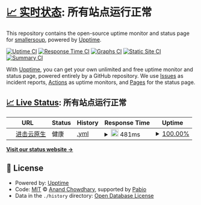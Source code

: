 # [📈 实时状态](https://smallersoup.github.io/upptime): <!--live status--> **所有站点运行正常**

This repository contains the open-source uptime monitor and status page for [smallersoup](https://smallersoup.github.io/upptime), powered by [Upptime](https://github.com/upptime/upptime).

[![Uptime CI](https://github.com/smallersoup/upptime/workflows/Uptime%20CI/badge.svg)](https://github.com/smallersoup/upptime/actions?query=workflow%3A%22Uptime+CI%22)
[![Response Time CI](https://github.com/smallersoup/upptime/workflows/Response%20Time%20CI/badge.svg)](https://github.com/smallersoup/upptime/actions?query=workflow%3A%22Response+Time+CI%22)
[![Graphs CI](https://github.com/smallersoup/upptime/workflows/Graphs%20CI/badge.svg)](https://github.com/smallersoup/upptime/actions?query=workflow%3A%22Graphs+CI%22)
[![Static Site CI](https://github.com/smallersoup/upptime/workflows/Static%20Site%20CI/badge.svg)](https://github.com/smallersoup/upptime/actions?query=workflow%3A%22Static+Site+CI%22)
[![Summary CI](https://github.com/smallersoup/upptime/workflows/Summary%20CI/badge.svg)](https://github.com/smallersoup/upptime/actions?query=workflow%3A%22Summary+CI%22)

With [Upptime](https://upptime.js.org), you can get your own unlimited and free uptime monitor and status page, powered entirely by a GitHub repository. We use [Issues](https://github.com/smallersoup/upptime/issues) as incident reports, [Actions](https://github.com/smallersoup/upptime/actions) as uptime monitors, and [Pages](https://smallersoup.github.io/upptime) for the status page.

## [📈 Live Status](https://demo.upptime.js.org): <!--live status--> **所有站点运行正常**

<!--start: status pages-->
<!-- This summary is generated by Upptime (https://github.com/upptime/upptime) -->
<!-- Do not edit this manually, your changes will be overwritten -->
<!-- prettier-ignore -->
| URL | Status | History | Response Time | Uptime |
| --- | ------ | ------- | ------------- | ------ |
| <img alt="" src="https://kubeinfo.cn/favicon/favicon.ico" height="13"> [进击云原生](https://kubeinfo.cn) | 健康 | [.yml](https://github.com/smallersoup/upptime/commits/HEAD/history/.yml) | <details><summary><img alt="Response time graph" src="./graphs//response-time-week.png" height="20"> 481ms</summary><br><a href="https://upptime.kubeinfo.cn/history/"><img alt="Response time 498" src="https://img.shields.io/endpoint?url=https%3A%2F%2Fraw.githubusercontent.com%2Fsmallersoup%2Fupptime%2FHEAD%2Fapi%2F%2Fresponse-time.json"></a><br><a href="https://upptime.kubeinfo.cn/history/"><img alt="24-hour response time 451" src="https://img.shields.io/endpoint?url=https%3A%2F%2Fraw.githubusercontent.com%2Fsmallersoup%2Fupptime%2FHEAD%2Fapi%2F%2Fresponse-time-day.json"></a><br><a href="https://upptime.kubeinfo.cn/history/"><img alt="7-day response time 481" src="https://img.shields.io/endpoint?url=https%3A%2F%2Fraw.githubusercontent.com%2Fsmallersoup%2Fupptime%2FHEAD%2Fapi%2F%2Fresponse-time-week.json"></a><br><a href="https://upptime.kubeinfo.cn/history/"><img alt="30-day response time 490" src="https://img.shields.io/endpoint?url=https%3A%2F%2Fraw.githubusercontent.com%2Fsmallersoup%2Fupptime%2FHEAD%2Fapi%2F%2Fresponse-time-month.json"></a><br><a href="https://upptime.kubeinfo.cn/history/"><img alt="1-year response time 498" src="https://img.shields.io/endpoint?url=https%3A%2F%2Fraw.githubusercontent.com%2Fsmallersoup%2Fupptime%2FHEAD%2Fapi%2F%2Fresponse-time-year.json"></a></details> | <details><summary><a href="https://upptime.kubeinfo.cn/history/">100.00%</a></summary><a href="https://upptime.kubeinfo.cn/history/"><img alt="All-time uptime 100.00%" src="https://img.shields.io/endpoint?url=https%3A%2F%2Fraw.githubusercontent.com%2Fsmallersoup%2Fupptime%2FHEAD%2Fapi%2F%2Fuptime.json"></a><br><a href="https://upptime.kubeinfo.cn/history/"><img alt="24-hour uptime 100.00%" src="https://img.shields.io/endpoint?url=https%3A%2F%2Fraw.githubusercontent.com%2Fsmallersoup%2Fupptime%2FHEAD%2Fapi%2F%2Fuptime-day.json"></a><br><a href="https://upptime.kubeinfo.cn/history/"><img alt="7-day uptime 100.00%" src="https://img.shields.io/endpoint?url=https%3A%2F%2Fraw.githubusercontent.com%2Fsmallersoup%2Fupptime%2FHEAD%2Fapi%2F%2Fuptime-week.json"></a><br><a href="https://upptime.kubeinfo.cn/history/"><img alt="30-day uptime 100.00%" src="https://img.shields.io/endpoint?url=https%3A%2F%2Fraw.githubusercontent.com%2Fsmallersoup%2Fupptime%2FHEAD%2Fapi%2F%2Fuptime-month.json"></a><br><a href="https://upptime.kubeinfo.cn/history/"><img alt="1-year uptime 100.00%" src="https://img.shields.io/endpoint?url=https%3A%2F%2Fraw.githubusercontent.com%2Fsmallersoup%2Fupptime%2FHEAD%2Fapi%2F%2Fuptime-year.json"></a></details>

<!--end: status pages-->

[**Visit our status website →**](https://smallersoup.github.io/upptime)

## 📄 License

- Powered by: [Upptime](https://github.com/upptime/upptime)
- Code: [MIT](./LICENSE) © [Anand Chowdhary](https://anandchowdhary.com), supported by [Pabio](https://pabio.com)
- Data in the `./history` directory: [Open Database License](https://opendatacommons.org/licenses/odbl/1-0/)
